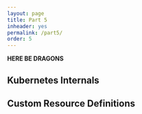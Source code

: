 ```yaml
---
layout: page
title: Part 5
inheader: yes
permalink: /part5/
order: 5
---
```


**HERE BE DRAGONS**

## Kubernetes Internals ##

## Custom Resource Definitions ##


